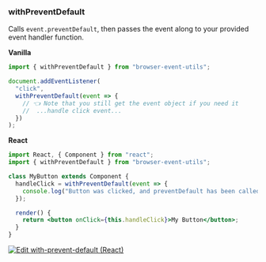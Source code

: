 ### withPreventDefault

Calls `event.preventDefault`, then passes the event along to your provided event handler function.

**Vanilla**

```js
import { withPreventDefault } from "browser-event-utils";

document.addEventListener(
  "click",
  withPreventDefault(event => {
    // 👈 Note that you still get the event object if you need it
    //  ...handle click event...
  })
);
```

**React**

```jsx
import React, { Component } from "react";
import { withPreventDefault } from "browser-event-utils";

class MyButton extends Component {
  handleClick = withPreventDefault(event => {
    console.log("Button was clicked, and preventDefault has been called!");
  });

  render() {
    return <button onClick={this.handleClick}>My Button</button>;
  }
}
```

[![Edit with-prevent-default (React)](https://codesandbox.io/static/img/play-codesandbox.svg)](https://codesandbox.io/s/competent-breeze-kmhf6?fontsize=14&hidenavigation=1)
